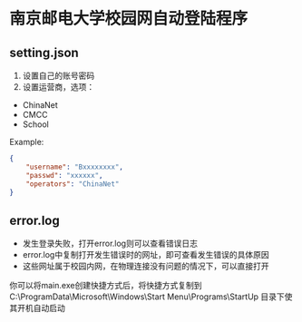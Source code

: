 # 南京邮电大学校园网自动登陆程序

## setting.json

1. 设置自己的账号密码
2. 设置运营商，选项：
  - ChinaNet
  - CMCC
  - School

Example:
```json
{
    "username": "Bxxxxxxxx",
    "passwd": "xxxxxx",
    "operators": "ChinaNet"
}
```

## error.log

  - 发生登录失败，打开error.log则可以查看错误日志
  - error.log中复制打开发生错误时的网址，即可查看发生错误的具体原因
  - 这些网址属于校园内网，在物理连接没有问题的情况下，可以直接打开

你可以将main.exe创建快捷方式后，将快捷方式复制到 C:\ProgramData\Microsoft\Windows\Start Menu\Programs\StartUp 目录下使其开机自动启动
